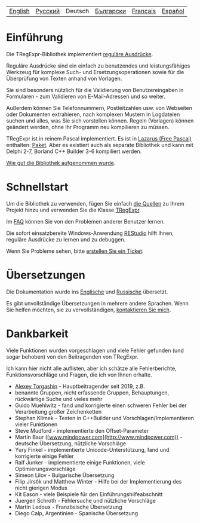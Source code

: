 <table>
  <tr>
    <td><a href="https://regex.sorokin.engineer/">English</a></td>
    <td><a href="https://regex.sorokin.engineer/ru/">Русский</a></td>
    <td>Deutsch</td>
    <td><a href="https://regex.sorokin.engineer/bg/">Български</a></td>
    <td><a href="https://regex.sorokin.engineer/fr/">Français</a></td>
    <td><a href="https://regex.sorokin.engineer/es/">Español</a></td>
  </tr>
</table>

# Einführung

Die TRegExpr-Bibliothek implementiert [reguläre Ausdrücke](regular_expressions.md).

Reguläre Ausdrücke sind ein einfach zu benutzendes und leistungsfähiges Werkzeug für komplexe
Such- und Ersetzungsoperationen sowie für die Überprüfung von Texten anhand von Vorlagen.

Sie sind besonders nützlich für die Validierung von Benutzereingaben in Formularen - zum
Validieren von E-Mail-Adressen und so weiter.

Außerdem können Sie Telefonnummern, Postleitzahlen usw. von Webseiten oder
Dokumenten extrahieren, nach komplexen Mustern in Logdateien suchen und alles, was Sie sich
vorstellen können. Regeln (Vorlagen) können geändert werden, ohne Ihr Programm
neu kompilieren zu müssen.

TRegExpr ist in reinem Pascal implementiert. Es ist in [Lazarus
(Free Pascal)](http://wiki.freepascal.org/Regexpr) enthalten: 
[Paket](https://github.com/fpc/FPCSource/tree/main/packages/regexpr). 
Aber es
existiert auch als separate Bibliothek und kann mit Delphi 2-7, Borland
C++ Builder 3-6 kompiliert werden.

[Wie gut die Bibliothek aufgenommen wurde](https://sorokin.engineer/posts/en/regexpstudio_site_is_lunched.html).

# Schnellstart

Um die Bibliothek zu verwenden, fügen Sie einfach [die Quellen](https://github.com/andgineer/TRegExpr/blob/master/src/regexpr.pas)
zu Ihrem Projekt hinzu und verwenden Sie die Klasse [TRegExpr](tregexpr.md).

Im [FAQ](faq.md) können Sie von den Problemen anderer Benutzer lernen.

Die sofort einsatzbereite Windows-Anwendung
[REStudio](https://github.com/andgineer/TRegExpr/releases/download/0.952b/restudio.zip)
hilft Ihnen, reguläre Ausdrücke zu lernen und zu debuggen.

Wenn Sie Probleme sehen, bitte [erstellen Sie ein Ticket](https://github.com/andgineer/TRegExpr/issues).

# Übersetzungen

Die Dokumentation wurde ins
[Englische](https://regex.sorokin.engineer/) und
[Russische](https://regexpr.sorokin.engineer/ru/) übersetzt.

Es gibt unvollständige Übersetzungen in mehrere andere Sprachen.
Wenn Sie helfen möchten, sie zu vervollständigen,
[kontaktieren Sie mich](https://github.com/andgineer).

# Dankbarkeit

Viele Funktionen wurden vorgeschlagen und viele Fehler gefunden (und sogar behoben) von
den Beitragenden von TRegExpr.

Ich kann hier nicht alle auflisten, aber ich schätze alle Fehlerberichte,
Funktionsvorschläge und Fragen, die ich von Ihnen erhalte.

- [Alexey Torgashin](https://github.com/Alexey-T) - Hauptbeitragender seit 2019, z.B.
- benannte Gruppen, nicht erfassende Gruppen, Behauptungen, rückwärtige Suche und vieles mehr
- Guido Muehlwitz - fand und korrigierte einen schweren Fehler bei der Verarbeitung großer Zeichenketten
- Stephan Klimek - Testen in C++Builder und Vorschlagen/Implementieren
  vieler Funktionen
- Steve Mudford - implementierte den Offset-Parameter
- Martin Baur ([www.mindpower.com](http://www.mindpower.com)) - deutsche
  Übersetzung, nützliche Vorschläge
- Yury Finkel - implementierte Unicode-Unterstützung, fand und korrigierte einige Fehler
- Ralf Junker - implementierte einige Funktionen, viele Optimierungsvorschläge
- Simeon Lilov - Bulgarische Übersetzung
- Filip Jirsбk und Matthew Winter - Hilfe bei der Implementierung des nicht gierigen
  Modus
- Kit Eason - viele Beispiele für den Einführungshilfeabschnitt
- Juergen Schroth - Fehlersuche und nützliche Vorschläge
- Martin Ledoux - Französische Übersetzung
- Diego Calp, Argentinien - Spanische Übersetzung
